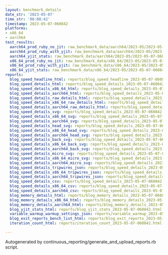 ```yaml
---
layout: benchmark_details
date_str: '2023-05-07'
time_str: '06:08:42'
timestamp: 2023-05-07-060842
platforms:
- x86_64
- aarch64
test_results:
  aarch64_prod_ruby_no_jit: raw_benchmark_data/aarch64/2023-05/2023-05-07-060842_basic_benchmark_aarch64_prod_ruby_no_jit.json
  aarch64_prod_ruby_with_yjit: raw_benchmark_data/aarch64/2023-05/2023-05-07-060842_basic_benchmark_aarch64_prod_ruby_with_yjit.json
  aarch64_yjit_stats: raw_benchmark_data/aarch64/2023-05/2023-05-07-060842_basic_benchmark_aarch64_yjit_stats.json
  x86_64_prod_ruby_no_jit: raw_benchmark_data/x86_64/2023-05/2023-05-07-060842_basic_benchmark_x86_64_prod_ruby_no_jit.json
  x86_64_prod_ruby_with_yjit: raw_benchmark_data/x86_64/2023-05/2023-05-07-060842_basic_benchmark_x86_64_prod_ruby_with_yjit.json
  x86_64_yjit_stats: raw_benchmark_data/x86_64/2023-05/2023-05-07-060842_basic_benchmark_x86_64_yjit_stats.json
reports:
  blog_speed_headline_html: reports/blog_speed_headline_2023-05-07-060842.html
  blog_speed_details_html: reports/blog_speed_details_2023-05-07-060842.html
  blog_speed_details_x86_64_html: reports/blog_speed_details_2023-05-07-060842.x86_64.html
  blog_speed_details_aarch64_html: reports/blog_speed_details_2023-05-07-060842.aarch64.html
  blog_speed_details_raw_details_html: reports/blog_speed_details_2023-05-07-060842.raw_details.html
  blog_speed_details_x86_64_raw_details_html: reports/blog_speed_details_2023-05-07-060842.x86_64.raw_details.html
  blog_speed_details_aarch64_raw_details_html: reports/blog_speed_details_2023-05-07-060842.aarch64.raw_details.html
  blog_speed_details_svg: reports/blog_speed_details_2023-05-07-060842.svg
  blog_speed_details_x86_64_svg: reports/blog_speed_details_2023-05-07-060842.x86_64.svg
  blog_speed_details_aarch64_svg: reports/blog_speed_details_2023-05-07-060842.aarch64.svg
  blog_speed_details_head_svg: reports/blog_speed_details_2023-05-07-060842.head.svg
  blog_speed_details_x86_64_head_svg: reports/blog_speed_details_2023-05-07-060842.x86_64.head.svg
  blog_speed_details_aarch64_head_svg: reports/blog_speed_details_2023-05-07-060842.aarch64.head.svg
  blog_speed_details_back_svg: reports/blog_speed_details_2023-05-07-060842.back.svg
  blog_speed_details_x86_64_back_svg: reports/blog_speed_details_2023-05-07-060842.x86_64.back.svg
  blog_speed_details_aarch64_back_svg: reports/blog_speed_details_2023-05-07-060842.aarch64.back.svg
  blog_speed_details_micro_svg: reports/blog_speed_details_2023-05-07-060842.micro.svg
  blog_speed_details_x86_64_micro_svg: reports/blog_speed_details_2023-05-07-060842.x86_64.micro.svg
  blog_speed_details_aarch64_micro_svg: reports/blog_speed_details_2023-05-07-060842.aarch64.micro.svg
  blog_speed_details_tripwires_json: reports/blog_speed_details_2023-05-07-060842.tripwires.json
  blog_speed_details_x86_64_tripwires_json: reports/blog_speed_details_2023-05-07-060842.x86_64.tripwires.json
  blog_speed_details_aarch64_tripwires_json: reports/blog_speed_details_2023-05-07-060842.aarch64.tripwires.json
  blog_speed_details_csv: reports/blog_speed_details_2023-05-07-060842.csv
  blog_speed_details_x86_64_csv: reports/blog_speed_details_2023-05-07-060842.x86_64.csv
  blog_speed_details_aarch64_csv: reports/blog_speed_details_2023-05-07-060842.aarch64.csv
  blog_memory_details_html: reports/blog_memory_details_2023-05-07-060842.html
  blog_memory_details_x86_64_html: reports/blog_memory_details_2023-05-07-060842.x86_64.html
  blog_memory_details_aarch64_html: reports/blog_memory_details_2023-05-07-060842.aarch64.html
  blog_yjit_stats_html: reports/blog_yjit_stats_2023-05-07-060842.html
  variable_warmup_warmup_settings_json: reports/variable_warmup_2023-05-07-060842.warmup_settings.json
  blog_exit_reports_bench_list_html: reports/blog_exit_reports_2023-05-07-060842.bench_list.html
  iteration_count_html: reports/iteration_count_2023-05-07-060842.html

---
```

Autogenerated by continuous_reporting/generate_and_upload_reports.rb script.
